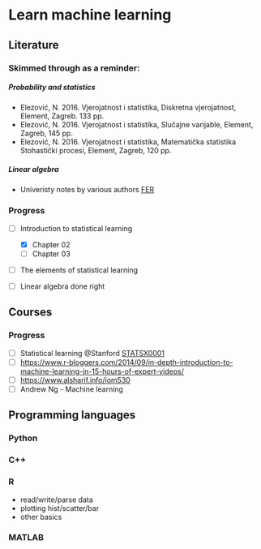 # Learn machine learning

## Literature
### Skimmed through as a reminder:
##### Probability and statistics
* Elezović, N. 2016. Vjerojatnost i statistika, Diskretna vjerojatnost, Element, Zagreb. 133 pp.
* Elezović, N. 2016. Vjerojatnost i statistika, Slučajne varijable, Element, Zagreb, 145 pp.
* Elezović, N. 2016. Vjerojatnost i statistika, Matematička statistika Stohastički procesi, Element, Zagreb, 120 pp.

##### Linear algebra
* Univeristy notes by various authors [FER](https://www.fer.unizg.hr/)

### Progress
- [ ] Introduction to statistical learning
    - [x] Chapter 02
    - [ ] Chapter 03
- [ ] The elements of statistical learning
- [ ] Linear algebra done right


## Courses
### Progress
- [ ] Statistical learning @Stanford [STATSX0001](https://online.stanford.edu/courses/sohs-ystatslearning-statistical-learning)
- [ ] https://www.r-bloggers.com/2014/09/in-depth-introduction-to-machine-learning-in-15-hours-of-expert-videos/
- [ ] https://www.alsharif.info/iom530
- [ ] Andrew Ng - Machine learning

## Programming languages
### Python
### C++
### R
* read/write/parse data
* plotting hist/scatter/bar
* other basics
### MATLAB
